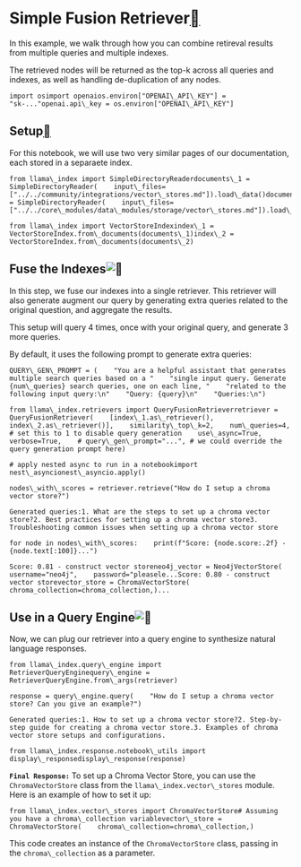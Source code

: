 Simple Fusion Retriever[](#simple-fusion-retriever "Permalink to this heading")
================================================================================

In this example, we walk through how you can combine retireval results from multiple queries and multiple indexes.

The retrieved nodes will be returned as the top-k across all queries and indexes, as well as handling de-duplication of any nodes.


```
import osimport openaios.environ["OPENAI\_API\_KEY"] = "sk-..."openai.api\_key = os.environ["OPENAI\_API\_KEY"]
```
Setup[](#setup "Permalink to this heading")
--------------------------------------------

For this notebook, we will use two very similar pages of our documentation, each stored in a separaete index.


```
from llama\_index import SimpleDirectoryReaderdocuments\_1 = SimpleDirectoryReader(    input\_files=["../../community/integrations/vector\_stores.md"]).load\_data()documents\_2 = SimpleDirectoryReader(    input\_files=["../../core\_modules/data\_modules/storage/vector\_stores.md"]).load\_data()
```

```
from llama\_index import VectorStoreIndexindex\_1 = VectorStoreIndex.from\_documents(documents\_1)index\_2 = VectorStoreIndex.from\_documents(documents\_2)
```
Fuse the Indexes![](#fuse-the-indexes "Permalink to this heading")
-------------------------------------------------------------------

In this step, we fuse our indexes into a single retriever. This retriever will also generate augment our query by generating extra queries related to the original question, and aggregate the results.

This setup will query 4 times, once with your original query, and generate 3 more queries.

By default, it uses the following prompt to generate extra queries:


```
QUERY\_GEN\_PROMPT = (    "You are a helpful assistant that generates multiple search queries based on a "    "single input query. Generate {num\_queries} search queries, one on each line, "    "related to the following input query:\n"    "Query: {query}\n"    "Queries:\n")
```

```
from llama\_index.retrievers import QueryFusionRetrieverretriever = QueryFusionRetriever(    [index\_1.as\_retriever(), index\_2.as\_retriever()],    similarity\_top\_k=2,    num\_queries=4,  # set this to 1 to disable query generation    use\_async=True,    verbose=True,    # query\_gen\_prompt="...", # we could override the query generation prompt here)
```

```
# apply nested async to run in a notebookimport nest\_asyncionest\_asyncio.apply()
```

```
nodes\_with\_scores = retriever.retrieve("How do I setup a chroma vector store?")
```

```
Generated queries:1. What are the steps to set up a chroma vector store?2. Best practices for setting up a chroma vector store3. Troubleshooting common issues when setting up a chroma vector store
```

```
for node in nodes\_with\_scores:    print(f"Score: {node.score:.2f} - {node.text[:100]}...")
```

```
Score: 0.81 - construct vector storeneo4j_vector = Neo4jVectorStore(    username="neo4j",    password="pleasele...Score: 0.80 - construct vector storevector_store = ChromaVectorStore(    chroma_collection=chroma_collection,)...
```
Use in a Query Engine![](#use-in-a-query-engine "Permalink to this heading")
-----------------------------------------------------------------------------

Now, we can plug our retriever into a query engine to synthesize natural language responses.


```
from llama\_index.query\_engine import RetrieverQueryEnginequery\_engine = RetrieverQueryEngine.from\_args(retriever)
```

```
response = query\_engine.query(    "How do I setup a chroma vector store? Can you give an example?")
```

```
Generated queries:1. How to set up a chroma vector store?2. Step-by-step guide for creating a chroma vector store.3. Examples of chroma vector store setups and configurations.
```

```
from llama\_index.response.notebook\_utils import display\_responsedisplay\_response(response)
```
**`Final Response:`** To set up a Chroma Vector Store, you can use the `ChromaVectorStore` class from the `llama\_index.vector\_stores` module. Here is an example of how to set it up:


```
from llama\_index.vector\_stores import ChromaVectorStore# Assuming you have a chroma\_collection variablevector\_store = ChromaVectorStore(    chroma\_collection=chroma\_collection,)
```
This code creates an instance of the `ChromaVectorStore` class, passing in the `chroma\_collection` as a parameter.

